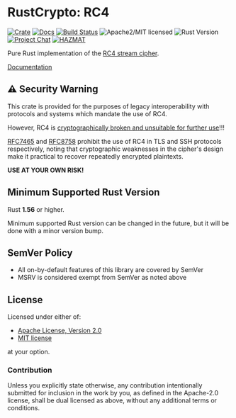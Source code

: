 # RustCrypto: RC4

[![Crate][crate-image]][crate-link]
[![Docs][docs-image]][docs-link]
[![Build Status][build-image]][build-link]
![Apache2/MIT licensed][license-image]
![Rust Version][rustc-image]
[![Project Chat][chat-image]][chat-link]
[![HAZMAT][hazmat-image]][hazmat-link]

Pure Rust implementation of the [RC4 stream cipher][1].

[Documentation][docs-link]

## ⚠️ Security Warning

This crate is provided for the purposes of legacy interoperability with
protocols and systems which mandate the use of RC4.

However, RC4 is [cryptographically broken and unsuitable for further use][2]!!!

[RFC7465][3] and [RFC8758][4] prohibit the use of RC4 in TLS and SSH protocols
respectively, noting that cryptographic weaknesses in the cipher's design make
it practical to recover repeatedly encrypted plaintexts.

**USE AT YOUR OWN RISK!**

## Minimum Supported Rust Version

Rust **1.56** or higher.

Minimum supported Rust version can be changed in the future, but it will be
done with a minor version bump.

## SemVer Policy

- All on-by-default features of this library are covered by SemVer
- MSRV is considered exempt from SemVer as noted above

## License

Licensed under either of:

 * [Apache License, Version 2.0](http://www.apache.org/licenses/LICENSE-2.0)
 * [MIT license](http://opensource.org/licenses/MIT)

at your option.

### Contribution

Unless you explicitly state otherwise, any contribution intentionally submitted
for inclusion in the work by you, as defined in the Apache-2.0 license, shall be
dual licensed as above, without any additional terms or conditions.

[//]: # (badges)

[crate-image]: https://img.shields.io/crates/v/Rc4.svg
[crate-link]: https://crates.io/crates/Rc4
[docs-image]: https://docs.rs/Rc4/badge.svg
[docs-link]: https://docs.rs/Rc4/
[license-image]: https://img.shields.io/badge/license-Apache2.0/MIT-blue.svg
[rustc-image]: https://img.shields.io/badge/rustc-1.56+-blue.svg
[chat-image]: https://img.shields.io/badge/zulip-join_chat-blue.svg
[chat-link]: https://rustcrypto.zulipchat.com/#narrow/stream/260049-stream-ciphers
[build-image]: https://github.com/RustCrypto/stream-ciphers/actions/workflows/rc4.yml/badge.svg
[build-link]: https://github.com/RustCrypto/stream-ciphers/actions/workflows/rc4.yml
[hazmat-image]: https://img.shields.io/badge/crypto-hazmat%E2%9A%A0-red.svg
[hazmat-link]: https://github.com/RustCrypto/meta/blob/master/HAZMAT.md

[//]: # (footnotes)

[1]: https://en.wikipedia.org/wiki/RC4
[2]: https://www.usenix.org/system/files/conference/usenixsecurity13/sec13-paper_alfardan.pdf
[3]: https://datatracker.ietf.org/doc/html/rfc7465
[4]: https://datatracker.ietf.org/doc/html/rfc8758
